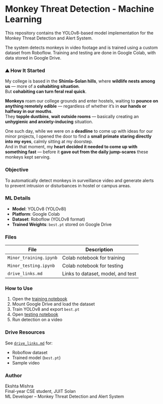 # Monkey Threat Detection - Machine Learning 

This repository contains the YOLOv8-based model implementation for the Monkey Threat Detection and Alert System.

The system detects monkeys in video footage and is trained using a custom dataset from Roboflow. Training and testing are done in Google Colab, with data stored in Google Drive.


### ⛰️ How It Started

My college is based in the **Shimla-Solan hills**, where **wildlife nests among us** — more of a **cohabiting situation**.  
But **cohabiting can turn feral real quick**.

**Monkeys** roam our college grounds and enter hostels, waiting to **pounce on anything remotely edible** — regardless of whether it’s in **our hands or halfway in our mouths**.  
They **topple dustbins**, **wait outside rooms** — basically creating an **unhygienic and anxiety-inducing** situation.

One such day, while we were on a **deadline** to come up with ideas for our minor projects, I opened the door to find a **small primate staring directly into my eyes**, calmly sitting at my doorstep.  
And in that moment, my **heart decided it needed to come up with something fast** — before it **gave out from the daily jump-scares** these monkeys kept serving.


### Objective

To automatically detect monkeys in surveillance video and generate alerts to prevent intrusion or disturbances in hostel or campus areas.



### ML Details

- **Model**: YOLOv8 (YOLOv8l)
- **Platform**: Google Colab
- **Dataset**: Roboflow (YOLOv8 format)
- **Trained Weights**: `best.pt` stored on Google Drive



### Files

| File | Description |
|------|-------------|
| `Minor_training.ipynb` | Colab notebook for training |
| `Minor_testing.ipynb` | Colab notebook for testing |
| `drive_links.md` | Links to dataset, model, and test|


### How to Use

1. Open the [training notebook](https://colab.research.google.com/drive/1ObUF6T62c5ZmMY_9DXXoE-WgeGKQ3Oal)
2. Mount Google Drive and load the dataset
3. Train YOLOv8 and export `best.pt`
4. Open [testing notebook](https://colab.research.google.com/drive/1weZWB6phiVk5I9WCWYz1cyeXgj60bS25)
5. Run detection on a video


### Drive Resources

See [`drive_links.md`](drive_links.md) for:
- Roboflow dataset
- Trained model (`best.pt`)
- Sample video


### Author

Ekshta Mishra  
Final-year CSE student, JUIT Solan  
ML Developer – Monkey Threat Detection and Alert System
